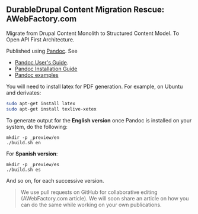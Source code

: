 ## DurableDrupal Content Migration Rescue: AWebFactory.com

Migrate from Drupal Content Monolith to Structured Content Model. To Open API First Architecture.

Published using [Pandoc](http://pandoc.org/). See

* [Pandoc User's Guide](http://pandoc.org/MANUAL.html#images).
* [Pandoc Installation Guide](http://pandoc.org/installing.html)
* [Pandoc examples](http://pandoc.org/demos.html)

You will need to install latex for PDF generation. For example, on Ubuntu and derivates:

``` bash
sudo apt-get install latex
sudo apt-get install texlive-xetex
```

To generate output for the **English version** once Pandoc is installed on your system, do the following:

```
mkdir -p _preview/en
./build.sh en
```

For **Spanish version**:

```
mkdir -p _preview/es
./build.sh es
```

And so on, for each successive version.

> We use pull requests on GitHub for collaborative editing (AWebFactory.com article). We will soon share an article on how you can do the same while working on your own publications.